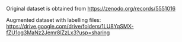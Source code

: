 Original dataset is obtained from https://zenodo.org/records/5551016 

Augmented dataset with labelling files: https://drive.google.com/drive/folders/1LU8YqSMX-fZU1og3MaNz2Jemr8lZzLx3?usp=sharing

